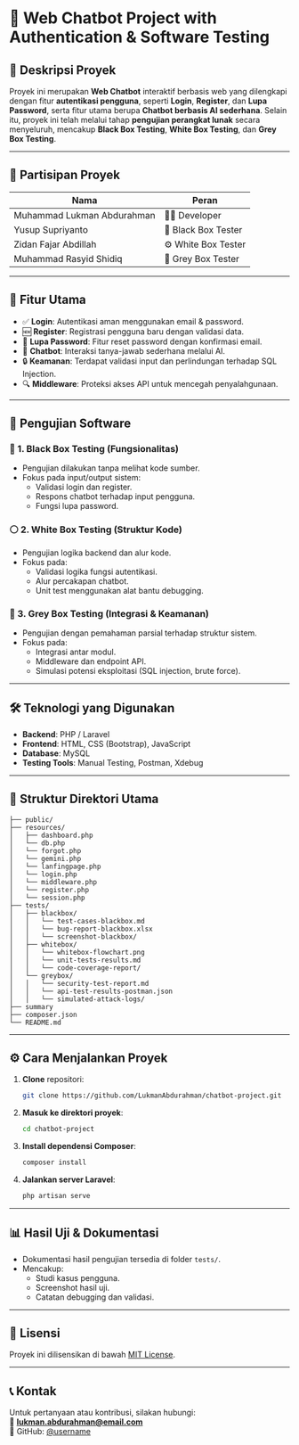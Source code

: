 # 💬 Web Chatbot Project with Authentication & Software Testing

## 📌 Deskripsi Proyek

Proyek ini merupakan **Web Chatbot** interaktif berbasis web yang dilengkapi dengan fitur **autentikasi pengguna**, seperti **Login**, **Register**, dan **Lupa Password**, serta fitur utama berupa **Chatbot berbasis AI sederhana**. Selain itu, proyek ini telah melalui tahap **pengujian perangkat lunak** secara menyeluruh, mencakup **Black Box Testing**, **White Box Testing**, dan **Grey Box Testing**.

---

## 👥 Partisipan Proyek

| Nama                          | Peran                |
|-------------------------------|----------------------|
| Muhammad Lukman Abdurahman    | 👨‍💻 Developer         |
| Yusup Supriyanto              | 🧪 Black Box Tester  |
| Zidan Fajar Abdillah          | ⚙️ White Box Tester  |
| Muhammad Rasyid Shidiq        | 🧩 Grey Box Tester   |

---

## 🚀 Fitur Utama

- ✅ **Login**: Autentikasi aman menggunakan email & password.
- 🆕 **Register**: Registrasi pengguna baru dengan validasi data.
- 🔁 **Lupa Password**: Fitur reset password dengan konfirmasi email.
- 🤖 **Chatbot**: Interaksi tanya-jawab sederhana melalui AI.
- 🔒 **Keamanan**: Terdapat validasi input dan perlindungan terhadap SQL Injection.
- 🔍 **Middleware**: Proteksi akses API untuk mencegah penyalahgunaan.

---

## 🧪 Pengujian Software

### 🔲 1. Black Box Testing (Fungsionalitas)

- Pengujian dilakukan tanpa melihat kode sumber.
- Fokus pada input/output sistem:
  - Validasi login dan register.
  - Respons chatbot terhadap input pengguna.
  - Fungsi lupa password.

### ⚪ 2. White Box Testing (Struktur Kode)

- Pengujian logika backend dan alur kode.
- Fokus pada:
  - Validasi logika fungsi autentikasi.
  - Alur percakapan chatbot.
  - Unit test menggunakan alat bantu debugging.

### 🔳 3. Grey Box Testing (Integrasi & Keamanan)

- Pengujian dengan pemahaman parsial terhadap struktur sistem.
- Fokus pada:
  - Integrasi antar modul.
  - Middleware dan endpoint API.
  - Simulasi potensi eksploitasi (SQL injection, brute force).

---

## 🛠️ Teknologi yang Digunakan

- **Backend**: PHP / Laravel
- **Frontend**: HTML, CSS (Bootstrap), JavaScript
- **Database**: MySQL
- **Testing Tools**: Manual Testing, Postman, Xdebug
---

## 📂 Struktur Direktori Utama

```
├── public/
├── resources/
│   ├── dashboard.php
│   └── db.php
│   └── forgot.php
│   └── gemini.php
│   └── lanfingpage.php
│   └── login.php
│   └── middleware.php
│   └── register.php
│   └── session.php
├── tests/
│   ├── blackbox/
│   │   └── test-cases-blackbox.md
│   │   └── bug-report-blackbox.xlsx
│   │   └── screenshot-blackbox/
│   ├── whitebox/
│   │   └── whitebox-flowchart.png
│   │   └── unit-tests-results.md
│   │   └── code-coverage-report/
│   └── greybox/
│   │   └── security-test-report.md
│   │   └── api-test-results-postman.json
│   │   └── simulated-attack-logs/
├── summary
├── composer.json
└── README.md
```

---

## ⚙️ Cara Menjalankan Proyek

1. **Clone** repositori:
   ```bash
   git clone https://github.com/LukmanAbdurahman/chatbot-project.git
   ```

2. **Masuk ke direktori proyek**:
   ```bash
   cd chatbot-project
   ```

3. **Install dependensi Composer**:
   ```bash
   composer install
   ```

4. **Jalankan server Laravel**:
   ```bash
   php artisan serve
   ```

---

## 📊 Hasil Uji & Dokumentasi

- Dokumentasi hasil pengujian tersedia di folder `tests/`.
- Mencakup:
  - Studi kasus pengguna.
  - Screenshot hasil uji.
  - Catatan debugging dan validasi.

---

## 📃 Lisensi

Proyek ini dilisensikan di bawah [MIT License](LICENSE).

---

## 📞 Kontak

Untuk pertanyaan atau kontribusi, silakan hubungi:  
📧 **lukman.abdurahman@email.com**  
🔗 GitHub: [@username](https://github.com/LukmanAbdurahman)
